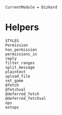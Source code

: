 ```@meta
CurrentModule = Dizkord
```

# Helpers

```@docs
STYLES
Permission
has_permission
permissions_in
reply
filter_ranges
split_message
plaintext
upload_file
set_game
@fetch
@fetchval
@deferred_fetch
@deferred_fetchval
ops
extops
```

